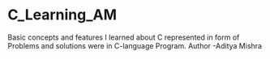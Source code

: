 # C_Learning_AM
Basic concepts and features I learned about C represented in form of Problems and solutions were in C-language Program.
Author -Aditya Mishra
